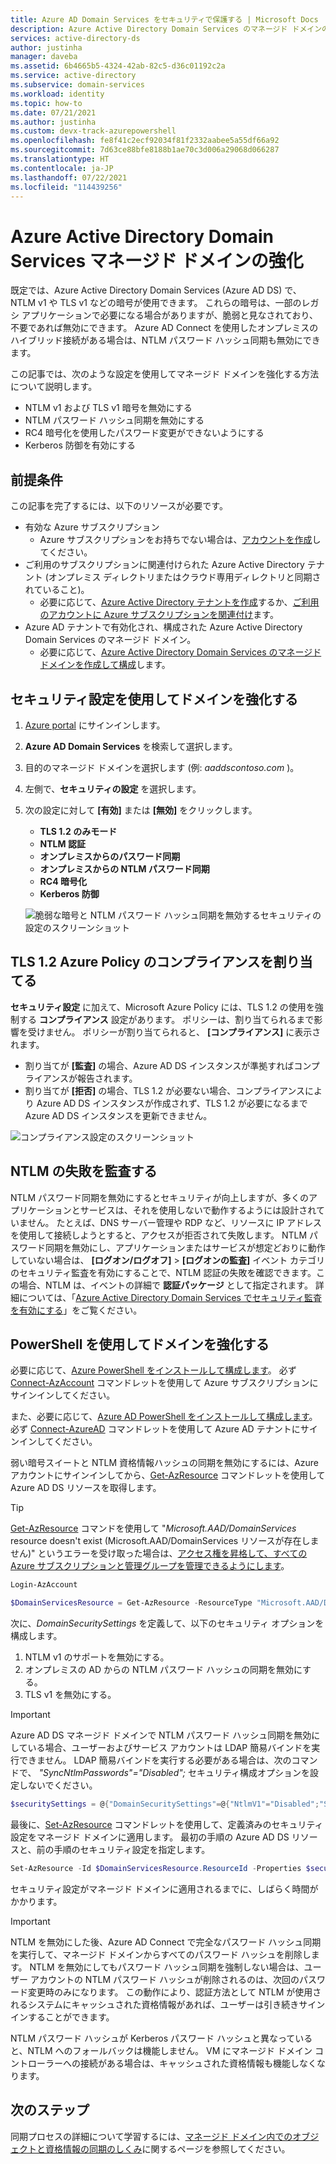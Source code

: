 ```yaml
---
title: Azure AD Domain Services をセキュリティで保護する | Microsoft Docs
description: Azure Active Directory Domain Services のマネージド ドメインの弱い暗号、古いプロトコル、および NTLM パスワード ハッシュ同期を無効にする方法を説明します。
services: active-directory-ds
author: justinha
manager: daveba
ms.assetid: 6b4665b5-4324-42ab-82c5-d36c01192c2a
ms.service: active-directory
ms.subservice: domain-services
ms.workload: identity
ms.topic: how-to
ms.date: 07/21/2021
ms.author: justinha
ms.custom: devx-track-azurepowershell
ms.openlocfilehash: fe8f41c2ecf92034f81f2332aabee5a55df66a92
ms.sourcegitcommit: 7d63ce88bfe8188b1ae70c3d006a29068d066287
ms.translationtype: HT
ms.contentlocale: ja-JP
ms.lasthandoff: 07/22/2021
ms.locfileid: "114439256"
---
```

# <a name="harden-an-azure-active-directory-domain-services-managed-domain"></a>Azure Active Directory Domain Services マネージド ドメインの強化

既定では、Azure Active Directory Domain Services (Azure AD DS) で、NTLM v1 や TLS v1 などの暗号が使用できます。 これらの暗号は、一部のレガシ アプリケーションで必要になる場合がありますが、脆弱と見なされており、不要であれば無効にできます。 Azure AD Connect を使用したオンプレミスのハイブリッド接続がある場合は、NTLM パスワード ハッシュ同期も無効にできます。

この記事では、次のような設定を使用してマネージド ドメインを強化する方法について説明します。 

- NTLM v1 および TLS v1 暗号を無効にする
- NTLM パスワード ハッシュ同期を無効にする
- RC4 暗号化を使用したパスワード変更ができないようにする
- Kerberos 防御を有効にする

## <a name="prerequisites"></a>前提条件

この記事を完了するには、以下のリソースが必要です。

* 有効な Azure サブスクリプション
    * Azure サブスクリプションをお持ちでない場合は、[アカウントを作成](https://azure.microsoft.com/free/?WT.mc_id=A261C142F)してください。
* ご利用のサブスクリプションに関連付けられた Azure Active Directory テナント (オンプレミス ディレクトリまたはクラウド専用ディレクトリと同期されていること)。
    * 必要に応じて、[Azure Active Directory テナントを作成][create-azure-ad-tenant]するか、[ご利用のアカウントに Azure サブスクリプションを関連付け][associate-azure-ad-tenant]ます。
* Azure AD テナントで有効化され、構成された Azure Active Directory Domain Services のマネージド ドメイン。
    * 必要に応じて、[Azure Active Directory Domain Services のマネージド ドメインを作成して構成][create-azure-ad-ds-instance]します。

## <a name="use-security-settings-to-harden-your-domain"></a>セキュリティ設定を使用してドメインを強化する

1. [Azure portal](https://portal.azure.com) にサインインします。
1. **Azure AD Domain Services** を検索して選択します。
1. 目的のマネージド ドメインを選択します (例: *aaddscontoso.com* )。
1. 左側で、**セキュリティの設定** を選択します。
1. 次の設定に対して **[有効]** または **[無効]** をクリックします。
   - **TLS 1.2 のみモード**
   - **NTLM 認証**
   - **オンプレミスからのパスワード同期**
   - **オンプレミスからの NTLM パスワード同期**
   - **RC4 暗号化**
   - **Kerberos 防御**

   ![脆弱な暗号と NTLM パスワード ハッシュ同期を無効するセキュリティの設定のスクリーンショット](media/secure-your-domain/security-settings.png)

## <a name="assign-azure-policy-compliance-for-tls-12-usage"></a>TLS 1.2 Azure Policy のコンプライアンスを割り当てる

**セキュリティ設定** に加えて、Microsoft Azure Policy には、TLS 1.2 の使用を強制する **コンプライアンス** 設定があります。 ポリシーは、割り当てられるまで影響を受けません。 ポリシーが割り当てられると、 **[コンプライアンス]** に表示されます。

- 割り当てが **[監査]** の場合、Azure AD DS インスタンスが準拠すればコンプライアンスが報告されます。
- 割り当てが **[拒否]** の場合、TLS 1.2 が必要ない場合、コンプライアンスにより Azure AD DS インスタンスが作成されず、TLS 1.2 が必要になるまで Azure AD DS インスタンスを更新できません。

![コンプライアンス設定のスクリーンショット](media/secure-your-domain/policy-tls.png)

## <a name="audit-ntlm-failures"></a>NTLM の失敗を監査する

NTLM パスワード同期を無効にするとセキュリティが向上しますが、多くのアプリケーションとサービスは、それを使用しないで動作するようには設計されていません。 たとえば、DNS サーバー管理や RDP など、リソースに IP アドレスを使用して接続しようとすると、アクセスが拒否されて失敗します。 NTLM パスワード同期を無効にし、アプリケーションまたはサービスが想定どおりに動作していない場合は、 **[ログオン/ログオフ]**  >  **[ログオンの監査]** イベント カテゴリのセキュリティ監査を有効にすることで、NTLM 認証の失敗を確認できます。この場合、NTLM は、イベントの詳細で **認証パッケージ** として指定されます。 詳細については、「[Azure Active Directory Domain Services でセキュリティ監査を有効にする](security-audit-events.md)」をご覧ください。

## <a name="use-powershell-to-harden-your-domain"></a>PowerShell を使用してドメインを強化する

必要に応じて、[Azure PowerShell をインストールして構成します](/powershell/azure/install-az-ps)。 必ず [Connect-AzAccount][Connect-AzAccount] コマンドレットを使用して Azure サブスクリプションにサインインしてください。 

また、必要に応じて、[Azure AD PowerShell をインストールして構成します](/powershell/azure/active-directory/install-adv2)。 必ず [Connect-AzureAD][Connect-AzureAD] コマンドレットを使用して Azure AD テナントにサインインしてください。

弱い暗号スイートと NTLM 資格情報ハッシュの同期を無効にするには、Azure アカウントにサインインしてから、[Get-AzResource][Get-AzResource] コマンドレットを使用して Azure AD DS リソースを取得します。

> [!TIP]
> [Get-AzResource][Get-AzResource] コマンドを使用して "*Microsoft.AAD/DomainServices* resource doesn't exist (Microsoft.AAD/DomainServices リソースが存在しません)" というエラーを受け取った場合は、[アクセス権を昇格して、すべての Azure サブスクリプションと管理グループを管理できるようにします][global-admin]。

```powershell
Login-AzAccount

$DomainServicesResource = Get-AzResource -ResourceType "Microsoft.AAD/DomainServices"
```

次に、*DomainSecuritySettings* を定義して、以下のセキュリティ オプションを構成します。

1. NTLM v1 のサポートを無効にする。
2. オンプレミスの AD からの NTLM パスワード ハッシュの同期を無効にする。
3. TLS v1 を無効にする。

> [!IMPORTANT]
> Azure AD DS マネージド ドメインで NTLM パスワード ハッシュ同期を無効にしている場合、ユーザーおよびサービス アカウントは LDAP 簡易バインドを実行できません。 LDAP 簡易バインドを実行する必要がある場合は、次のコマンドで、 *"SyncNtlmPasswords"="Disabled";* セキュリティ構成オプションを設定しないでください。

```powershell
$securitySettings = @{"DomainSecuritySettings"=@{"NtlmV1"="Disabled";"SyncNtlmPasswords"="Disabled";"TlsV1"="Disabled";"KerberosRc4Encryption"="Disabled";"KerberosArmoring"="Disabled"}}
```

最後に、[Set-AzResource][Set-AzResource] コマンドレットを使用して、定義済みのセキュリティ設定をマネージド ドメインに適用します。 最初の手順の Azure AD DS リソースと、前の手順のセキュリティ設定を指定します。

```powershell
Set-AzResource -Id $DomainServicesResource.ResourceId -Properties $securitySettings -ApiVersion “2021-03-01” -Verbose -Force
```

セキュリティ設定がマネージド ドメインに適用されるまでに、しばらく時間がかかります。

> [!IMPORTANT]
> NTLM を無効にした後、Azure AD Connect で完全なパスワード ハッシュ同期を実行して、マネージド ドメインからすべてのパスワード ハッシュを削除します。 NTLM を無効にしてもパスワード ハッシュ同期を強制しない場合は、ユーザー アカウントの NTLM パスワード ハッシュが削除されるのは、次回のパスワード変更時のみになります。 この動作により、認証方法として NTLM が使用されるシステムにキャッシュされた資格情報があれば、ユーザーは引き続きサインインすることができます。
>
> NTLM パスワード ハッシュが Kerberos パスワード ハッシュと異なっていると、NTLM へのフォールバックは機能しません。 VM にマネージド ドメイン コントローラーへの接続がある場合は、キャッシュされた資格情報も機能しなくなります。  

## <a name="next-steps"></a>次のステップ

同期プロセスの詳細について学習するには、[マネージド ドメイン内でのオブジェクトと資格情報の同期のしくみ][synchronization]に関するページを参照してください。

<!-- INTERNAL LINKS -->
[create-azure-ad-tenant]: ../active-directory/fundamentals/sign-up-organization.md
[associate-azure-ad-tenant]: ../active-directory/fundamentals/active-directory-how-subscriptions-associated-directory.md
[create-azure-ad-ds-instance]: tutorial-create-instance.md
[global-admin]: ../role-based-access-control/elevate-access-global-admin.md
[synchronization]: synchronization.md

<!-- EXTERNAL LINKS -->
[Get-AzResource]: /powershell/module/az.resources/Get-AzResource
[Set-AzResource]: /powershell/module/Az.Resources/Set-AzResource
[Connect-AzAccount]: /powershell/module/Az.Accounts/Connect-AzAccount
[Connect-AzureAD]: /powershell/module/AzureAD/Connect-AzureAD
